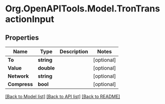 # Org.OpenAPITools.Model.TronTransactionInput

## Properties

Name | Type | Description | Notes
------------ | ------------- | ------------- | -------------
**To** | **string** |  | [optional] 
**Value** | **double** |  | [optional] 
**Network** | **string** |  | [optional] 
**Compress** | **bool** |  | [optional] 

[[Back to Model list]](../README.md#documentation-for-models) [[Back to API list]](../README.md#documentation-for-api-endpoints) [[Back to README]](../README.md)

